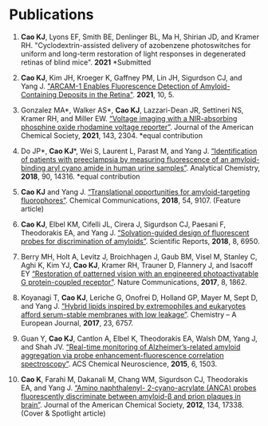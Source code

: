 # Publications

1. **Cao KJ**, Lyons EF, Smith BE, Denlinger BL, Ma H, Shirian JD, and Kramer RH. "Cyclodextrin-assisted delivery of azobenzene photoswitches for uniform and long-term restoration of light responses in degenerated retinas of blind mice". **2021** *Submitted

2.	**Cao KJ**, Kim JH, Kroeger K, Gaffney PM, Lin JH, Sigurdson CJ, and Yang J. ["ARCAM-1 Enables Fluorescence Detection of Amyloid-Containing Deposits in the Retina"](https://tvst.arvojournals.org/article.aspx?articleid=2772671). **2021**, 10, 5.

3.	Gonzalez MA\*, Walker AS\*, **Cao KJ**, Lazzari-Dean JR, Settineri NS, Kramer RH, and Miller EW. [“Voltage imaging with a NIR-absorbing phosphine oxide rhodamine voltage reporter”](https://pubs.acs.org/doi/10.1021/jacs.0c11382). Journal of the American Chemical Society, **2021**, 143, 2304. *equal contribution 

4.	Do JP\*, **Cao KJ**\*, Wei S, Laurent L, Parast M, and Yang J. [“Identification of patients with preeclampsia by measuring fluorescence of an amyloid-binding aryl cyano amide in human urine samples”](https://pubs.acs.org/doi/10.1021/acs.analchem.8b03649). Analytical Chemistry, **2018**, 90, 14316. *equal contribution

5.	**Cao KJ** and Yang J. [“Translational opportunities for amyloid-targeting fluorophores”](http://pubs.rsc.org/en/Content/ArticleLanding/2018/CC/C8CC03619E#!divAbstract). Chemical Communications, **2018**, 54, 9107. (Feature article)

6.	**Cao KJ**, Elbel KM, Cifelli JL, Cirera J, Sigurdson CJ, Paesani F, Theodorakis EA, and Yang J. [“Solvation-guided design of fluorescent probes for discrimination of amyloids”](https://www.nature.com/articles/s41598-018-25131-2). Scientific Reports, **2018**, 8, 6950.

7.	Berry MH, Holt A, Levitz J, Broichhagen J, Gaub BM, Visel M, Stanley C, Aghi K, Kim YJ, **Cao KJ**, Kramer RH, Trauner D, Flannery J, and Isacoff EY [“Restoration of patterned vision with an engineered photoactivatable G protein-coupled receptor”](https://www.nature.com/articles/s41467-017-01990-7). Nature Communications, **2017**, 8, 1862.

8.	Koyanagi T, **Cao KJ**, Leriche G, Onofrei D, Holland GP, Mayer M, Sept D, and Yang J. [“Hybrid lipids inspired by extremophiles and eukaryotes afford serum-stable membranes with low leakage”](https://onlinelibrary.wiley.com/doi/full/10.1002/chem.201701378). Chemistry – A European Journal, **2017**, 23, 6757.

9.	Guan Y, **Cao KJ**, Cantlon A, Elbel K, Theodorakis EA, Walsh DM, Yang J, and Shah JV. [“Real-time monitoring of Alzheimer’s-related amyloid aggregation via probe enhancement-fluorescence correlation spectroscopy”](https://pubs.acs.org/doi/10.1021/acschemneuro.5b00176). ACS Chemical Neuroscience, **2015**, 6, 1503.

10.	**Cao K**, Farahi M, Dakanali M, Chang WM, Sigurdson CJ, Theodorakis EA, and Yang J. [“Amino naphthalenyl- 2-cyano-acrylate (ANCA) probes fluorescently discriminate between amyloid-β and prion plaques in brain”](https://pubs.acs.org/doi/abs/10.1021/ja3063698). Journal of the American Chemical Society, **2012**, 134, 17338. (Cover & Spotlight article)
